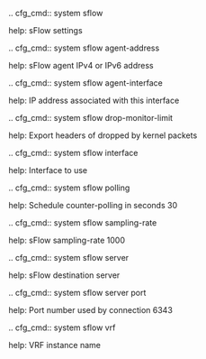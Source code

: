 .. cfg_cmd:: system sflow

help: sFlow settings

.. cfg_cmd:: system sflow agent-address

help: sFlow agent IPv4 or IPv6 address

.. cfg_cmd:: system sflow agent-interface

help: IP address associated with this interface

.. cfg_cmd:: system sflow drop-monitor-limit

help: Export headers of dropped by kernel packets

.. cfg_cmd:: system sflow interface

help: Interface to use

.. cfg_cmd:: system sflow polling

help: Schedule counter-polling in seconds
30


.. cfg_cmd:: system sflow sampling-rate

help: sFlow sampling-rate
1000


.. cfg_cmd:: system sflow server <tag>

help: sFlow destination server

.. cfg_cmd:: system sflow server <tag> port

help: Port number used by connection
6343


.. cfg_cmd:: system sflow vrf

help: VRF instance name

